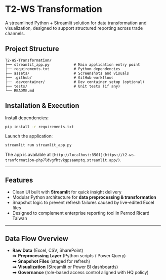 # T2‑WS Transformation

A streamlined Python + Streamlit solution for data transformation and visualization, designed to support structured reporting across trade channels.

## Project Structure

```
T2-WS-Transformation/
├── streamlit_app.py           # Main application entry point
├── requirements.txt           # Python dependencies
├── assets/                    # Screenshots and visuals
├── .github/                   # GitHub workflows
├── .devcontainer/             # Dev container setup (optional)
├── tests/                     # Unit tests (if any)
└── README.md
```

## Installation & Execution

Install dependencies:

```bash
pip install -r requirements.txt
```

Launch the application:

```bash
streamlit run streamlit_app.py
```

The app is available at `[http://localhost:8501](https://t2-ws-tranformation-php7ldvgfhtvkgpsaanptq.streamlit.app/)`.

---

## Features

- Clean UI built with **Streamlit** for quick insight delivery
- Modular Python architecture for **data preprocessing & transformation**
- Snapshot logic to prevent refresh failures caused by live-edited Excel files
- Designed to complement enterprise reporting tool in Pernod Ricard Taiwan

---

## Data Flow Overview

- **Raw Data** (Excel, CSV, SharePoint)  
  ⮕ **Preprocessing Layer** (Python scripts / Power Query)  
  ⮕ **Snapshot Files** (staged for refresh)  
  ⮕ **Visualization** (Streamlit or Power BI dashboards)  
  ⮕ **Governance** (role-based access control aligned with HQ policy)
